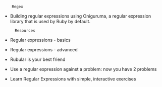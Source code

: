 		Regex

* Building regular expressions using Oniguruma, a regular expression library that is used by Ruby by default.


		Resources

* Regular expressions - basics
* Regular expressions - advanced
* Rubular is your best friend
* Use a regular expression against a problem: now you have 2 problems
* Learn Regular Expressions with simple, interactive exercises
